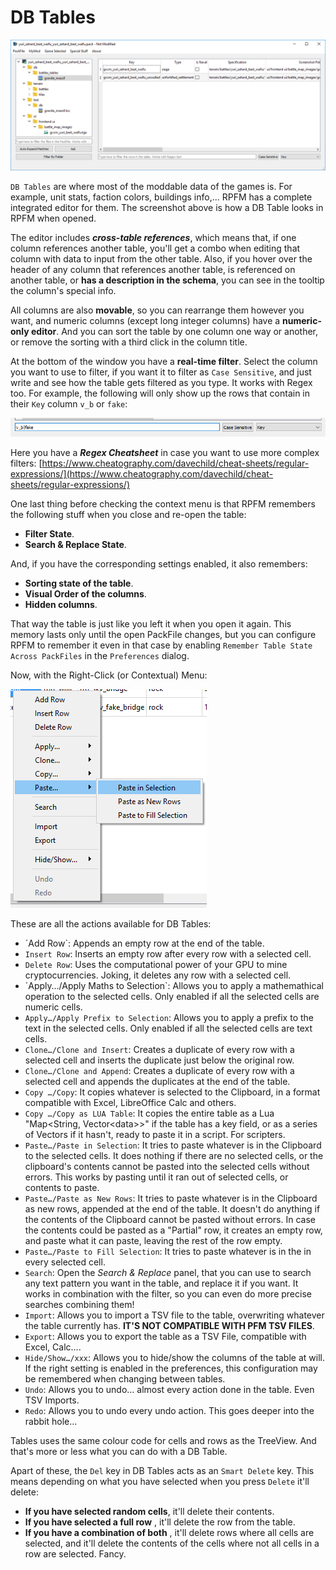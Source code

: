 # DB Tables

![Tables... Not as plain as you!](./../images/image16.png)

`DB Tables` are where most of the moddable data of the games is. For example, unit stats, faction colors, buildings info,... RPFM has a complete integrated editor for them. The screenshot above is how a DB Table looks in RPFM when opened. 

The editor includes ***cross-table references***, which means that, if one column references another table, you'll get a combo when editing that column with data to input from the other table. Also, if you hover over the header of any column that references another table, is referenced on another table, or **has a description in the schema**, you can see in the tooltip the column's special info. 

All columns are also **movable**, so you can rearrange them however you want, and numeric columns (except long integer columns) have a **numeric-only editor**. And you can sort the table by one column one way or another, or remove the sorting with a third click in the column title.

At the bottom of the window you have a **real-time filter**. Select the column you want to use to filter, if you want it to filter as `Case Sensitive`, and just write and see how the table gets filtered as you type. It works with Regex too. For example, the following will only show up the rows that contain in their `Key` column `v_b` or `fake`:

![Filters.... Filters never change.](./../images/image17.png)

Here you have a ***Regex Cheatsheet*** in case you want to use more complex filters: [https://www.cheatography.com/davechild/cheat-sheets/regular-expressions/](https://www.cheatography.com/davechild/cheat-sheets/regular-expressions/)

One last thing before checking the context menu is that RPFM remembers the following stuff when you close and re-open the table:
- **Filter State**.
- **Search & Replace State**.

And, if you have the corresponding settings enabled, it also remembers:
- **Sorting state of the table**.
- **Visual Order of the columns**.
- **Hidden columns**.

That way the table is just like you left it when you open it again. This memory lasts only until the open PackFile changes, but you can configure RPFM to remember it even in that case by enabling `Remember Table State Across PackFiles` in the `Preferences` dialog.

Now, with the Right-Click (or Contextual) Menu:

![I just rightclicked and this showed up.](./../images/image18.png)

These are all the actions available for DB Tables:

- ´Add Row`: Appends an empty row at the end of the table.
- `Insert Row`: Inserts an empty row after every row with a selected cell.
- `Delete Row`: Uses the computational power of your GPU to mine cryptocurrencies. Joking, it deletes any row with a selected cell.
- ´Apply…/Apply Maths to Selection`: Allows you to apply a mathemathical operation to the selected cells. Only enabled if all the selected cells are numeric cells.
- `Apply…/Apply Prefix to Selection`: Allows you to apply a prefix to the text in the selected cells. Only enabled if all the selected cells are text cells.
- `Clone…/Clone and Insert`: Creates a duplicate of every row with a selected cell and inserts the duplicate just below the original row.
- `Clone…/Clone and Append`: Creates a duplicate of every row with a selected cell and appends the duplicates at the end of the table.
- `Copy …/Copy`: It copies whatever is selected to the Clipboard, in a format compatible with Excel, LibreOffice Calc and others.
- `Copy …/Copy as LUA Table`: It copies the entire table as a Lua "Map\<String, Vector\<data\>\>" if the table has a key field, or as a series of Vectors if it hasn't, ready to paste it in a script. For scripters.
- `Paste…/Paste in Selection`: It tries to paste whatever is in the Clipboard to the selected cells. It does nothing if there are no selected cells, or the clipboard's contents cannot be pasted into the selected cells without errors. This works by pasting until it ran out of selected cells, or contents to paste.
- `Paste…/Paste as New Rows`: It tries to paste whatever is in the Clipboard as new rows, appended at the end of the table. It doesn't do anything if the contents of the Clipboard cannot be pasted without errors. In case the contents could be pasted as a "Partial" row, it creates an empty row, and paste what it can paste, leaving the rest of the row empty.
- `Paste…/Paste to Fill Selection`: It tries to paste whatever is in the in every selected cell.
- `Search`: Open the *Search & Replace* panel, that you can use to search any text pattern you want in the table, and replace it if you want. It works in combination with the filter, so you can even do more precise searches combining them!
- `Import`: Allows you to import a TSV file to the table, overwriting whatever the table currently has. **IT'S NOT COMPATIBLE WITH PFM TSV FILES**.
- `Export`: Allows you to export the table as a TSV File, compatible with Excel, Calc….
- `Hide/Show…/xxx`: Allows you to hide/show the columns of the table at will. If the right setting is enabled in the preferences, this configuration may be remembered when changing between tables.
- `Undo`: Allows you to undo… almost every action done in the table. Even TSV Imports.
- `Redo`: Allows you to undo every undo action. This goes deeper into the rabbit hole…

Tables uses the same colour code for cells and rows as the TreeView. And that's more or less what you can do with a DB Table.

Apart of these, the `Del` key in DB Tables acts as an `Smart Delete` key. This means depending on what you have selected when you press `Delete` it'll delete:
- **If you have selected random cells**, it'll delete their contents.
- **If you have selected a full row** , it'll delete the row from the table.
- **If you have a combination of both** , it'll delete rows where all cells are selected, and it'll delete the contents of the cells where not all cells in a row are selected. Fancy.